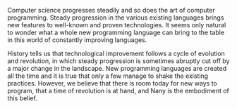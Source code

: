 Computer science progresses steadily and so does the art of computer programming.
Steady progression in the various existing languages brings new features to well-known
and proven technologies. It seems only natural to wonder what a whole new
programming language can bring to the table in this world of constantly
improving languages.

History tells us that technological improvement follows a cycle of evolution and
revolution, in which steady progression is sometimes abruptly cut off by a major
change in the landscape. New programming languages are created all the time and
it is true that only a few manage to shake the existing practices.
However, we believe that there is room today for new ways to program, that a
time of revolution is at hand, and Nany is the embodiment of this belief.